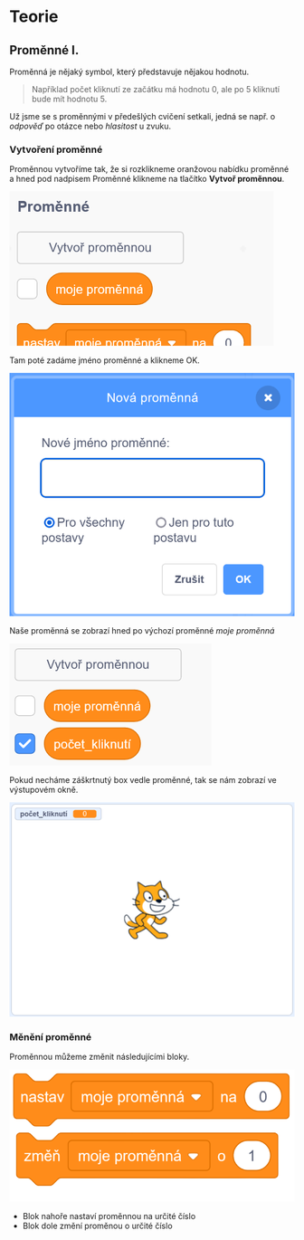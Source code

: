 # Teorie

## Proměnné I.

Proměnná je nějaký symbol, který představuje nějakou hodnotu.

> Například počet kliknutí ze začátku má hodnotu 0, ale po 5 kliknutí bude mít hodnotu 5.

Už jsme se s proměnnými v předešlých cvičení setkali, jedná se např. o *odpověď* po otázce nebo *hlasitost* u zvuku.

### Vytvoření proměnné

Proměnnou vytvoříme tak, že si rozklikneme oranžovou nabídku proměnné a hned pod nadpisem Proměnné klikneme na tlačítko **Vytvoř proměnnou**.

![image](images/tvorit.png)

Tam poté zadáme jméno proměnné a klikneme OK.

![image](images/nazev.png)

Naše proměnná se zobrazí hned po výchozí proměnné *moje proměnná*

![image](images/zobrazeni.png)

Pokud necháme záškrtnutý box vedle proměnné, tak se nám zobrazí ve výstupovém okně.

![image](images/output.png)

### Měnění proměnné

Proměnnou můžeme změnit následujícími bloky.

![image](images/change.png)

- Blok nahoře nastaví proměnnou na určité číslo
- Blok dole změní proměnou o určité číslo